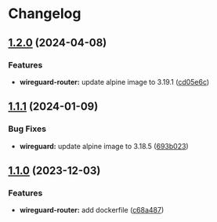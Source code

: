 # Changelog

## [1.2.0](https://github.com/lupusbytes/vpn-rtorrent-flood/compare/v1.1.2...v1.2.0) (2024-04-08)


### Features

* **wireguard-router:** update alpine image to 3.19.1 ([cd05e6c](https://github.com/lupusbytes/vpn-rtorrent-flood/commit/cd05e6c0552e0b5592be85e35df4f957ee385dc7))

## [1.1.1](https://github.com/lupusbytes/vpn-rtorrent-flood/compare/v1.1.0...v1.1.1) (2024-01-09)


### Bug Fixes

* **wireguard:** update alpine image to 3.18.5 ([693b023](https://github.com/lupusbytes/vpn-rtorrent-flood/commit/693b023e026a82854fbfdd84d843da7fa3c1ccc4))

## [1.1.0](https://github.com/lupusbytes/vpn-rtorrent-flood/compare/v1.0.0...v1.1.0) (2023-12-03)


### Features

* **wireguard-router:** add dockerfile ([c68a487](https://github.com/lupusbytes/vpn-rtorrent-flood/commit/c68a48769e9ac07316088f88b7276c9d4dd39aaa))
